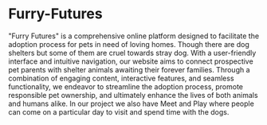 # Furry-Futures
"Furry Futures" is a comprehensive online platform designed to facilitate the 
adoption process for pets in need of loving homes. Though there are dog shelters but some of 
them are cruel towards stray dog. With a user-friendly interface and intuitive navigation, our 
website aims to connect prospective pet parents with shelter animals awaiting their forever 
families. Through a combination of engaging content, interactive features, and seamless 
functionality, we endeavor to streamline the adoption process, promote responsible pet 
ownership, and ultimately enhance the lives of both animals and humans alike. In our project 
we also have Meet and Play where people can come on a particular day to visit and spend 
time with the dogs.
